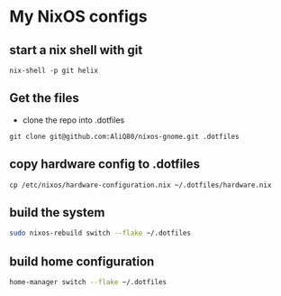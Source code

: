 # My NixOS configs

## start a nix shell with git
```
nix-shell -p git helix
```

## Get the files
- clone the repo into .dotfiles
```
git clone git@github.com:AliQ80/nixos-gnome.git .dotfiles
```

## copy hardware config to .dotfiles
```
cp /etc/nixos/hardware-configuration.nix ~/.dotfiles/hardware.nix
```

## build the system
```bash
sudo nixos-rebuild switch --flake ~/.dotfiles
```

## build home configuration
```bash
home-manager switch --flake ~/.dotfiles
```
